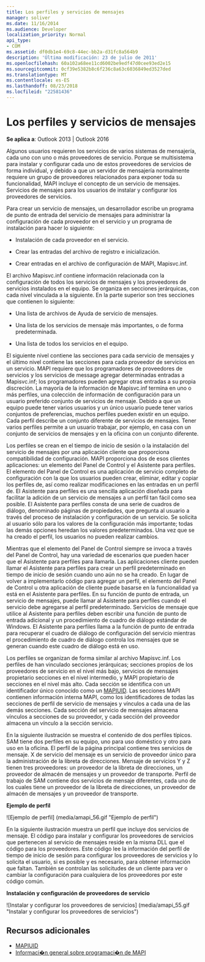 ```yaml
---
title: Los perfiles y servicios de mensajes
manager: soliver
ms.date: 11/16/2014
ms.audience: Developer
localization_priority: Normal
api_type:
- COM
ms.assetid: df0db1e4-69c8-44ec-bb2a-d31fc8a564b9
description: 'Última modificación: 23 de julio de 2011'
ms.openlocfilehash: 60a102a68ee11cd6002be9edf47d0cee93ed2e15
ms.sourcegitcommit: 0cf39e5382b8c6f236c8a63c6036849ed3527ded
ms.translationtype: MT
ms.contentlocale: es-ES
ms.lasthandoff: 08/23/2018
ms.locfileid: "22581436"
---
```

# <a name="message-services-and-profiles"></a>Los perfiles y servicios de mensajes
  
**Se aplica a**: Outlook 2013 | Outlook 2016 
  
Algunos usuarios requieren los servicios de varios sistemas de mensajería, cada uno con uno o más proveedores de servicio. Porque se multisistema para instalar y configurar cada uno de estos proveedores de servicios de forma individual, y debido a que un servidor de mensajería normalmente requiere un grupo de proveedores relacionados para exponer toda su funcionalidad, MAPI incluye el concepto de un servicio de mensajes. Servicios de mensajes para los usuarios de instalar y configurar los proveedores de servicios.
  
Para crear un servicio de mensajes, un desarrollador escribe un programa de punto de entrada del servicio de mensajes para administrar la configuración de cada proveedor en el servicio y un programa de instalación para hacer lo siguiente:
  
- Instalación de cada proveedor en el servicio.
    
- Crear las entradas del archivo de registro e inicialización.
    
- Crear entradas en el archivo de configuración de MAPI, Mapisvc.inf.
    
El archivo Mapisvc.inf contiene información relacionada con la configuración de todos los servicios de mensajes y los proveedores de servicios instalados en el equipo. Se organiza en secciones jerárquicas, con cada nivel vinculada a la siguiente. En la parte superior son tres secciones que contienen lo siguiente: 
  
- Una lista de archivos de Ayuda de servicio de mensajes.
    
- Una lista de los servicios de mensaje más importantes, o de forma predeterminada.
    
- Una lista de todos los servicios en el equipo.
    
El siguiente nivel contiene las secciones para cada servicio de mensajes y el último nivel contiene las secciones para cada proveedor de servicios en un servicio. MAPI requiere que los programadores de proveedores de servicios y los servicios de message agregar determinadas entradas a Mapisvc.inf; los programadores pueden agregar otras entradas a su propia discreción. La mayoría de la información de Mapisvc.inf termina en uno o más perfiles, una colección de información de configuración para un usuario preferido conjunto de servicios de mensaje. Debido a que un equipo puede tener varios usuarios y un único usuario puede tener varios conjuntos de preferencias, muchos perfiles pueden existir en un equipo. Cada perfil describe un conjunto diferente de servicios de mensajes. Tener varios perfiles permite a un usuario trabajar, por ejemplo, en casa con un conjunto de servicios de mensajes y en la oficina con un conjunto diferente.
  
Los perfiles se crean en el tiempo de inicio de sesión o la instalación del servicio de mensajes por una aplicación cliente que proporciona compatibilidad de configuración. MAPI proporciona dos de esos clientes aplicaciones: un elemento del Panel de Control y el Asistente para perfiles. El elemento del Panel de Control es una aplicación de servicio completo de configuración con la que los usuarios pueden crear, eliminar, editar y copiar los perfiles de, así como realizar modificaciones en las entradas en un perfil de. El Asistente para perfiles es una sencilla aplicación diseñada para facilitar la adición de un servicio de mensajes a un perfil tan fácil como sea posible. El Asistente para perfiles consta de una serie de cuadros de diálogo, denominado páginas de propiedades, que pregunta al usuario a través del proceso de instalación y configuración de un servicio. Se solicita al usuario sólo para los valores de la configuración más importante; todas las demás opciones heredan los valores predeterminados. Una vez que se ha creado el perfil, los usuarios no pueden realizar cambios. 
  
Mientras que el elemento del Panel de Control siempre se invoca a través del Panel de Control, hay una variedad de escenarios que pueden hacer que el Asistente para perfiles para llamarla. Las aplicaciones cliente pueden llamar el Asistente para perfiles para crear un perfil predeterminado en tiempo de inicio de sesión cuando uno aún no se ha creado. En lugar de volver a implementarlo código para agregar un perfil, el elemento del Panel de Control u otra aplicación de cliente puede basarse en la funcionalidad ya está en el Asistente para perfiles. En su función de punto de entrada, un servicio de mensajes, puede llamar al Asistente para perfiles cuando el servicio debe agregarse al perfil predeterminado. Servicios de mensaje que utilice al Asistente para perfiles deben escribir una función de punto de entrada adicional y un procedimiento de cuadro de diálogo estándar de Windows. El Asistente para perfiles llama a la función de punto de entrada para recuperar el cuadro de diálogo de configuración del servicio mientras el procedimiento de cuadro de diálogo controla los mensajes que se generan cuando este cuadro de diálogo está en uso. 
  
Los perfiles se organizan de forma similar al archivo Mapisvc.inf. Los perfiles de han vinculado secciones jerárquicas; secciones propios de los proveedores de servicio en el nivel más bajo, servicios de mensajes propietario secciones en el nivel intermedio, y MAPI propietario de secciones en el nivel más alto. Cada sección se identifica con un identificador único conocido como un [MAPIUID](mapiuid.md). Las secciones MAPI contienen información interna MAPI, como los identificadores de todas las secciones de perfil de servicio de mensajes y vínculos a cada una de las demás secciones. Cada sección del servicio de mensajes almacena vínculos a secciones de su proveedor, y cada sección del proveedor almacena un vínculo a la sección servicio. 
  
En la siguiente ilustración se muestra el contenido de dos perfiles típicos. SAM tiene dos perfiles en su equipo, uno para uso doméstico y otro para uso en la oficina. El perfil de la página principal contiene tres servicios de mensaje. X de servicio del mensaje es un servicio de proveedor único para la administración de la libreta de direcciones. Mensaje de servicios Y y Z tienen tres proveedores: un proveedor de la libreta de direcciones, un proveedor de almacén de mensajes y un proveedor de transporte. Perfil de trabajo de SAM contiene dos servicios de mensaje diferentes, cada uno de los cuales tiene un proveedor de la libreta de direcciones, un proveedor de almacén de mensajes y un proveedor de transporte. 
  
**Ejemplo de perfil**
  
![Ejemplo de perfil] (media/amapi_56.gif "Ejemplo de perfil")
  
En la siguiente ilustración muestra un perfil que incluye dos servicios de mensaje. El código para instalar y configurar los proveedores de servicios que pertenecen al servicio de mensajes reside en la misma DLL que el código para los proveedores. Este código lee la información del perfil de tiempo de inicio de sesión para configurar los proveedores de servicios y lo solicita el usuario, si es posible y es necesario, para obtener información que faltan. También se controlan las solicitudes de un cliente para ver o cambiar la configuración para cualquiera de los proveedores por este código común.
  
**Instalación y configuración de proveedores de servicio**
  
![Instalar y configurar los proveedores de servicios] (media/amapi_55.gif "Instalar y configurar los proveedores de servicios")
  
## <a name="see-also"></a>Recursos adicionales

- [MAPIUID](mapiuid.md)
- [Informaci�n general sobre programaci�n de MAPI](mapi-programming-overview.md)

